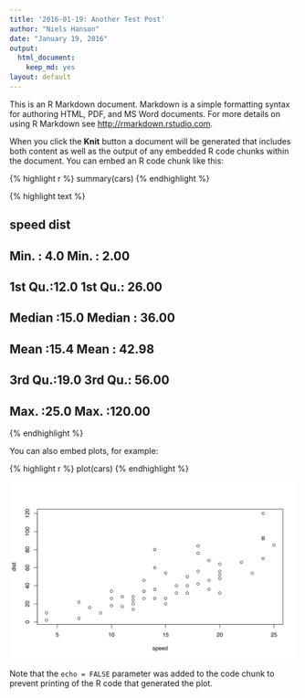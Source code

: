 ```yaml
---
title: '2016-01-19: Another Test Post'
author: "Niels Hanson"
date: "January 19, 2016"
output:
  html_document:
    keep_md: yes
layout: default
---
```


This is an R Markdown document. Markdown is a simple formatting syntax for authoring HTML, PDF, and MS Word documents. For more details on using R Markdown see <http://rmarkdown.rstudio.com>.

When you click the **Knit** button a document will be generated that includes both content as well as the output of any embedded R code chunks within the document. You can embed an R code chunk like this:


{% highlight r %}
summary(cars)
{% endhighlight %}



{% highlight text %}
##      speed           dist       
##  Min.   : 4.0   Min.   :  2.00  
##  1st Qu.:12.0   1st Qu.: 26.00  
##  Median :15.0   Median : 36.00  
##  Mean   :15.4   Mean   : 42.98  
##  3rd Qu.:19.0   3rd Qu.: 56.00  
##  Max.   :25.0   Max.   :120.00
{% endhighlight %}

You can also embed plots, for example:


{% highlight r %}
plot(cars)
{% endhighlight %}

![plot of chunk unnamed-chunk-2](/figures/unnamed-chunk-2-1.svg) 

Note that the `echo = FALSE` parameter was added to the code chunk to prevent printing of the R code that generated the plot.
